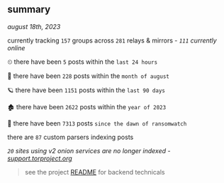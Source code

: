
## summary
_august 18th, 2023_

currently tracking `157` groups across `281` relays & mirrors - _`111` currently online_

⏲ there have been `5` posts within the `last 24 hours`

🦈 there have been `228` posts within the `month of august`

🪐 there have been `1151` posts within the `last 90 days`

🏚 there have been `2622` posts within the `year of 2023`

🦕 there have been `7313` posts `since the dawn of ransomwatch`

there are `87` custom parsers indexing posts

_`20` sites using v2 onion services are no longer indexed - [support.torproject.org](https://support.torproject.org/onionservices/v2-deprecation/)_

> see the project [README](https://github.com/joshhighet/ransomwatch#ransomwatch--) for backend technicals
